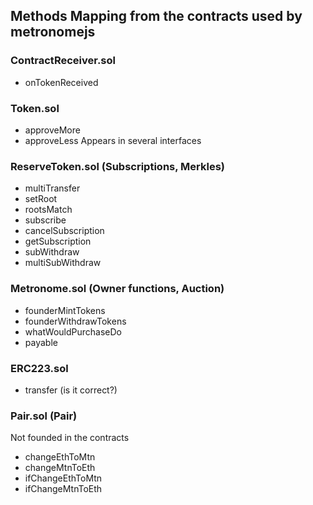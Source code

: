 ## Methods Mapping from the contracts used by metronomejs

### ContractReceiver.sol
  - onTokenReceived

### Token.sol
  - approveMore
  - approveLess
  Appears in several interfaces

### ReserveToken.sol (Subscriptions, Merkles)
  - multiTransfer
  - setRoot
  - rootsMatch
  - subscribe
  - cancelSubscription
  - getSubscription
  - subWithdraw
  - multiSubWithdraw

### Metronome.sol (Owner functions, Auction)
  - founderMintTokens
  - founderWithdrawTokens
  - whatWouldPurchaseDo
  - payable

### ERC223.sol 
  - transfer (is it correct?)

### Pair.sol (Pair)
Not founded in the contracts

- changeEthToMtn
- changeMtnToEth
- ifChangeEthToMtn
- ifChangeMtnToEth

